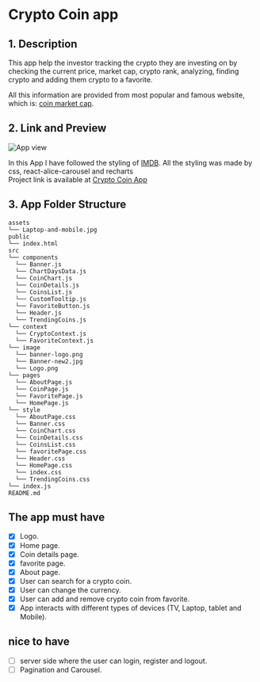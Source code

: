 # Crypto Coin app

## 1. Description

This app help the investor tracking the crypto they are investing on by checking the current price, market cap, crypto rank, analyzing, finding crypto and adding them crypto to a favorite.</br>

All this information are provided from most popular and famous website, which is: [coin market cap](https://coinmarketcap.com).</br>

## 2. Link and Preview

![App view](./crypto-coin/assets/Laptop-and-mobile.jpg)

In this App I have followed the styling of [IMDB](https://www.imdb.com/). All the styling was made by css, react-alice-carousel and recharts</br>
Project link is available at [Crypto Coin App](https://pro-crypto-coin.netlify.app/)

## 3. App Folder Structure

```text
assets
└── Laptop-and-mobile.jpg
public
└── index.html
src
└── components
  └── Banner.js
  └── ChartDaysData.js
  └── CoinChart.js
  └── CoinDetails.js
  └── CoinsList.js
  └── CustomTooltip.js
  └── FavoriteButton.js
  └── Header.js
  └── TrendingCoins.js
└── context
  └── CryptoContext.js
  └── FavoriteContext.js
└── image
  └── banner-logo.png
  └── Banner-new2.jpg
  └── Logo.png
└── pages
  └── AboutPage.js
  └── CoinPage.js
  └── FavoritePage.js
  └── HomePage.js
└── style
  └── AboutPage.css
  └── Banner.css
  └── CoinChart.css
  └── CoinDetails.css
  └── CoinsList.css
  └── favoritePage.css
  └── Header.css
  └── HomePage.css
  └── index.css
  └── TrendingCoins.css
└── index.js
README.md
```

## The app must have

- [x] Logo.
- [x] Home page.
- [x] Coin details page.
- [x] favorite page.
- [x] About page.
- [x] User can search for a crypto coin.
- [x] User can change the currency.
- [x] User can add and remove crypto coin from favorite.
- [x] App interacts with different types of devices (TV, Laptop, tablet and Mobile).

## nice to have

- [ ] server side where the user can login, register and logout.
- [ ] Pagination and Carousel.
